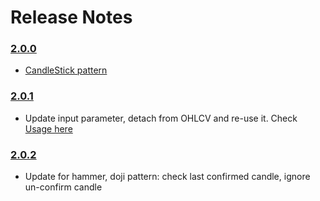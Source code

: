 # Release Notes

### [2.0.0](https://www.npmjs.com/package/trading-indicator/v/2.0.0) 
- [CandleStick pattern](https://github.com/thanhnguyennguyen/trading-indicator/issues/35)

### [2.0.1](https://www.npmjs.com/package/trading-indicator/v/2.0.1) 
- Update input parameter, detach from OHLCV and re-use it. Check [Usage here](https://github.com/thanhnguyennguyen/trading-indicator/README.md)

### [2.0.2](https://www.npmjs.com/package/trading-indicator/v/2.0.2) 
- Update for hammer, doji pattern: check last confirmed candle, ignore un-confirm candle